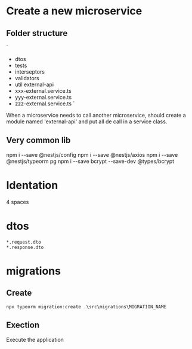 # Create a new microservice

## Folder structure

`
<module>
  - dtos
  - tests
  - interseptors
  - validators
  - util
external-api
  - xxx-external.service.ts
  - yyy-external.service.ts
  - zzz-external.service.ts
`

When a microservice needs to call another microservice, should create a module named
'external-api' and put all de call in a service class.


## Very common lib

npm i --save @nestjs/config
npm i --save @nestjs/axios 
npm i --save @nestjs/typeorm pg
npm i --save bcrypt --save-dev @types/bcrypt


# Identation

4 spaces


# dtos
	*.request.dto
	*.response.dto

# migrations

## Create
`
npx typeorm migration:create .\src\migrations\MIGRATION_NAME
`

## Exection
Execute the application
